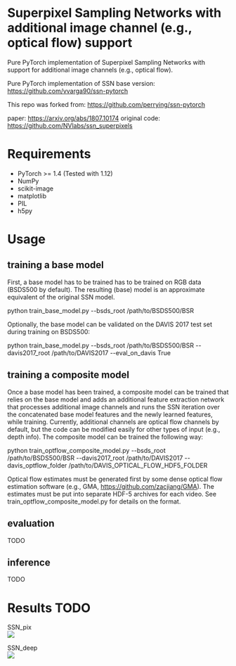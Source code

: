 # Superpixel Sampling Networks with additional image channel (e.g., optical flow) support

Pure PyTorch implementation of Superpixel Sampling Networks with support for additional image channels (e.g., optical flow). 

Pure PyTorch implementation of SSN base version: https://github.com/vvarga90/ssn-pytorch

This repo was forked from: https://github.com/perrying/ssn-pytorch

paper: https://arxiv.org/abs/1807.10174 
original code: https://github.com/NVlabs/ssn_superpixels

# Requirements
- PyTorch >= 1.4 (Tested with 1.12)
- NumPy
- scikit-image
- matplotlib
- PIL
- h5py

# Usage
## training a base model

First, a base model has to be trained has to be trained on RGB data (BSDS500 by default). The resulting (base) model is an approximate equivalent of the original SSN model.

python train_base_model.py --bsds_root /path/to/BSDS500/BSR

Optionally, the base model can be validated on the DAVIS 2017 test set during training on BSDS500:

python train_base_model.py --bsds_root /path/to/BSDS500/BSR --davis2017_root /path/to/DAVIS2017 --eval_on_davis True

## training a composite model

Once a base model has been trained, a composite model can be trained that relies on the base model and adds an additional feature extraction network that processes additional image channels and runs the SSN iteration over the concatenated base model features and the newly learned features, while training. Currently, additional channels are optical flow channels by default, but the code can be modified easily for other types of input (e.g., depth info). The composite model can be trained the following way:

python train_optflow_composite_model.py --bsds_root /path/to/BSDS500/BSR --davis2017_root /path/to/DAVIS2017 --davis_optflow_folder /path/to/DAVIS_OPTICAL_FLOW_HDF5_FOLDER

Optical flow estimates must be generated first by some dense optical flow estimation software (e.g., GMA, https://github.com/zacjiang/GMA). The estimates must be put into separate HDF-5 archives for each video. See train_optflow_composite_model.py for details on the format.

## evaluation

TODO

## inference

TODO

# Results TODO
SSN_pix  
<img src=https://github.com/vvarga90/ssn-pytorch/blob/master/SSN_pix_result.png>

SSN_deep  
<img src=https://github.com/vvarga90/ssn-pytorch/blob/master/SSN_deep_result.png>


